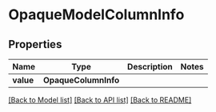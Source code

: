 # OpaqueModelColumnInfo


## Properties
Name | Type | Description | Notes
------------ | ------------- | ------------- | -------------
**value** | **OpaqueColumnInfo** |  | 

[[Back to Model list]](../README.md#documentation-for-models) [[Back to API list]](../README.md#documentation-for-api-endpoints) [[Back to README]](../README.md)


